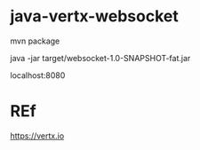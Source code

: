 # java-vertx-websocket


mvn package

java -jar target/websocket-1.0-SNAPSHOT-fat.jar


localhost:8080

# REf

https://vertx.io

